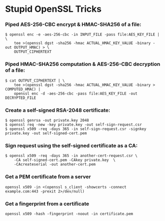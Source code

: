 # Stupid OpenSSL Tricks

### Piped AES-256-CBC encrypt & HMAC-SHA256 of a file:

    $ openssl enc -e -aes-256-cbc -in INPUT_FILE -pass file:AES_KEY_FILE | \
        tee >(openssl dgst -sha256 -hmac ACTUAL_HMAC_KEY_VALUE -binary -out OUTPUT_HMAC) > \
        OUTPUT_CIPHERTEXT

### Piped HMAC-SHA256 computation & AES-256-CBC decryption of a file:

    $ cat OUTPUT_CIPHERTEXT | \
        tee >(openssl dgst -sha256 -hmac ACTUAL_HMAC_KEY_VALUE -binary > COMPUTED_HMAC) |
        openssl enc -d -aes-256-cbc -pass file:AES_KEY_FILE -out DECRYPTED_FILE

### Create a self-signed RSA-2048 certificate:

    $ openssl genrsa -out private.key 2048
    $ openssl req -new -key private.key -out self-sign-request.csr
    $ openssl x509 -req -days 365 -in self-sign-request.csr -signkey private.key -out self-signed-cert.pem

### Sign request using the self-signed certificate as a CA:

    $ openssl x509 -req -days 365 -in another-cert-request.csr \
        -CA self-signed-cert.pem -CAkey private.key  \
        -CAcreateserial -out another-cert.pem

### Get a PEM certificate from a server

    openssl x509 -in <(openssl s_client -showcerts -connect example.com:443 -prexit 2>/dev/null)
    
### Get a fingerprint from a certificate

    openssl x509 -hash -fingerprint -noout -in certificate.pem
